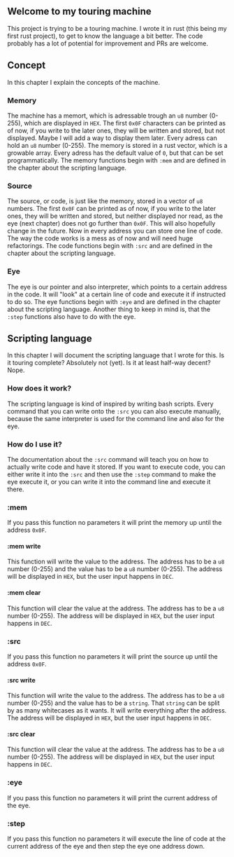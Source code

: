 ## Welcome to my touring machine
This project is trying to be a touring machine. I wrote it in rust (this being my first rust project), to get to know the language a bit better. The code probably has a lot of potential for improvement and PRs are welcome.

## Concept
In this chapter I explain the concepts of the machine.

### Memory
The machine has a memort, which is adressable trough an `u8` number (0-255), which are displayed in `HEX`. The first `0x0F` characters can be printed as of now, if you write to the later ones, they will be written and stored, but not displayed. Maybe I will add a way to display them later.
Every adress can hold an `u8` number (0-255). The memory is stored in a rust vector, which is a growable array. Every adress has the default value of `0`, but that can be set programmatically. The memory functions begin with `:mem` and are defined in the chapter about the scripting language.

### Source
The source, or code, is just like the memory, stored in a vector of `u8` numbers. The first `0x0F` can be printed as of now, if you write to the later ones, they will be written and stored, but neither displayed nor read, as the eye (next chapter) does not go further than `0x0F`. This will also hopefully change in the future. Now in every address you can store one line of code. The way the code works is a mess as of now and will need huge refactorings.
The code functions begin with `:src` and are defined in the chapter about the scripting language.

### Eye
The eye is our pointer and also interpreter, which points to a certain address in the code. It will "look" at a certain line of code and execute it if instructed to do so. The eye functions begin with `:eye` and are defined in the chapter about the scripting language. Another thing to keep in mind is, that the `:step` functions also have to do with the eye.

## Scripting language
In this chapter I will document the scripting language that I wrote for this. Is it touring complete? Absolutely not (yet). Is it at least half-way decent? Nope.

### How does it work?
The scripting language is kind of inspired by writing bash scripts. Every command that you can write onto the `:src` you can also execute manually, because the same interpreter is used for the command line and also for the eye.

### How do I use it?
The documentation about the `:src` command will teach you on how to actually write code and have it stored. If you want to execute code, you can either write it into the `:src` and then use the `:step` command to make the eye execute it, or you can write it into the command line and execute it there.

### :mem
If you pass this function no parameters it will print the memory up until the address `0x0F`.

#### :mem write <address> <value>
This function will write the value to the address. The address has to be a `u8` number (0-255) and the value has to be a `u8` number (0-255). The address will be displayed in `HEX`, but the user input happens in `DEC`.

#### :mem clear <address>
This function will clear the value at the address. The address has to be a `u8` number (0-255). The address will be displayed in `HEX`, but the user input happens in `DEC`.

### :src
If you pass this function no parameters it will print the source up until the address `0x0F`.

#### :src write <address> <value>
This function will write the value to the address. The address has to be a `u8` number (0-255) and the value has to be a `string`. That `string` can be split by as many whitecases as it wants. It will write everything after the address. The address will be displayed in `HEX`, but the user input happens in `DEC`.

#### :src clear <address>
This function will clear the value at the address. The address has to be a `u8` number (0-255). The address will be displayed in `HEX`, but the user input happens in `DEC`.

### :eye
If you pass this function no parameters it will print the current address of the eye.

### :step
If you pass this function no parameters it will execute the line of code at the current address of the eye and then step the eye one address down.
